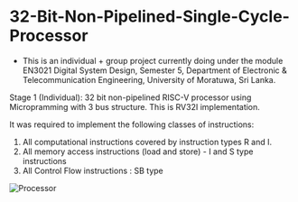 # 32-Bit-Non-Pipelined-Single-Cycle-Processor
* This is an individual + group project currently doing under the module EN3021 Digital System Design, Semester 5, Department of Electronic &amp; Telecommunication Engineering, University of Moratuwa, Sri Lanka.

Stage 1 (Individual): 32 bit non-pipelined RISC-V processor using Micropramming with 3 bus structure.  This is RV32I implementation. 

It was required to implement the following classes of instructions:

1. All computational instructions covered by instruction types R and I. 
2. All memory access instructions (load and store) - I and S type instructions
3. All Control Flow instructions :  SB type

![Processor](https://github.com/namiwijeuom/32-Bit-Non-Pipelined-Single-Cycle-Processor/assets/109578853/65b3d442-b26b-4125-81c7-0756d58ecc0f)
